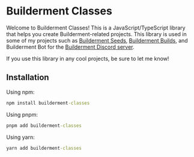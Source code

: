 # Builderment Classes

Welcome to Builderment Classes! This is a JavaScript/TypeScript library that helps you create Builderment-related projects. This library is used in some of my projects such as [Builderment Seeds](https://space-yg.github.io/builderment-seeds/), [Builderment Builds](https://space-yg.github.io/builderment-builds/), and Builderment Bot for the [Builderment Discord server](https://discord.gg/builderment-618226575652945941).

If you use this library in any cool projects, be sure to let me know!

## Installation

Using npm:

```cmd
npm install builderment-classes
```

Using pnpm:

```cmd
pnpm add builderment-classes
```

Using yarn:

```cmd
yarn add builderment-classes
```
